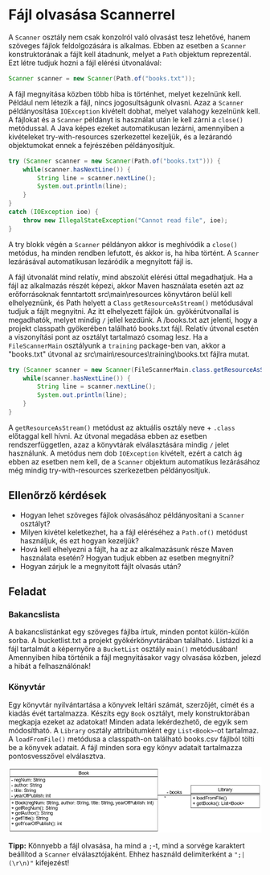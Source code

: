 # Fájl olvasása Scannerrel

A `Scanner` osztály nem csak konzolról való olvasást tesz lehetővé, hanem szöveges 
fájlok feldolgozására is alkalmas. Ebben az esetben a `Scanner` konstruktorának a 
fájlt kell átadnunk, melyet a `Path` objektum reprezentál. Ezt létre tudjuk hozni 
a fájl elérési útvonalával:

```java
Scanner scanner = new Scanner(Path.of("books.txt"));
```

A fájl megnyitása közben több hiba is történhet, melyet kezelnünk kell. Például nem 
létezik a fájl, nincs jogosultságunk olvasni. Azaz a `Scanner` példányosítása `IOException` 
kivételt dobhat, melyet valahogy kezelnünk kell. A fájlokat és a `Scanner` példányt 
is használat után le kell zárni a `close()` metódussal. A Java képes ezeket 
automatikusan lezárni, amennyiben a kivételeket try-with-resources szerkezettel 
kezeljük, és a lezárandó objektumokat ennek a fejrészében példányosítjuk.

```java
try (Scanner scanner = new Scanner(Path.of("books.txt"))) {
    while(scanner.hasNextLine()) {
        String line = scanner.nextLine();
        System.out.println(line);
    }
}
catch (IOException ioe) {
    throw new IllegalStateException("Cannot read file", ioe);
}
```

A try blokk végén a `Scanner` példányon akkor is meghívódik a `close()` metódus, ha minden 
rendben lefutott, és akkor is, ha hiba történt. A `Scanner` lezárásával automatikusan 
lezáródik a megnyitott fájl is.

A fájl útvonalát mind relatív, mind abszolút elérési úttal megadhatjuk. Ha a fájl az 
alkalmazás részét képezi, akkor Maven használata esetén azt az erőforrásoknak 
fenntartott src\main\resources könyvtáron belül kell elhelyeznünk, és Path helyett a 
`Class` `getResourceAsStream()` metódusával tudjuk a fájlt megnyitni. Az itt elhelyezett 
fájlok ún. gyökérútvonallal is megadhatók, melyet mindig `/` jellel kezdünk. 
A /books.txt azt jelenti, hogy a projekt classpath gyökerében található books.txt fájl. 
Relatív útvonal esetén a viszonyítási pont az osztályt tartalmazó csomag lesz. Ha a 
`FileScannerMain` osztályunk a `training` package-ben van, akkor a "books.txt" útvonal 
az src\main\resources\training\books.txt fájlra mutat.

```java
try (Scanner scanner = new Scanner(FileScannerMain.class.getResourceAsStream("/books.txt"))) {
    while(scanner.hasNextLine()) {
        String line = scanner.nextLine();
        System.out.println(line);
    }
}
```

A `getResourceAsStream()` metódust az aktuális osztály neve + `.class` előtaggal 
kell hívni. Az útvonal megadása ebben az esetben rendszerfüggetlen, azaz a könyvtárak 
elválasztására mindig `/` jelet használunk. A metódus nem dob `IOException` kivételt, 
ezért a catch ág ebben az esetben nem kell, de a `Scanner` objektum automatikus 
lezárásához még mindig try-with-resources szerkezetben példányosítjuk.

## Ellenőrző kérdések

* Hogyan lehet szöveges fájlok olvasásához példányosítani a `Scanner` osztályt?
* Milyen kivétel keletkezhet, ha a fájl eléréséhez a `Path.of()` metódust használjuk, 
és ezt hogyan kezeljük?
* Hová kell elhelyezni a fájlt, ha az az alkalmazásunk része Maven használata esetén? 
Hogyan tudjuk ebben az esetben megnyitni?
* Hogyan zárjuk le a megnyitott fájlt olvasás után?

## Feladat

### Bakancslista

A bakancslistánkat egy szöveges fájlba írtuk, minden pontot külön-külön sorba. 
A bucketlist.txt a projekt gyökérkönyvtárában található. Listázd ki a fájl tartalmát 
a képernyőre a `BucketList` osztály `main()` metódusában! Amennyiben hiba 
történik a fájl megnyitásakor vagy olvasása közben, jelezd a hibát a felhasználónak!

### Könyvtár

Egy könyvtár nyilvántartása a könyvek leltári számát, szerzőjét, címét és a 
kiadás évét tartalmazza. Készíts egy `Book` osztályt, mely konstruktorában 
megkapja ezeket az adatokat! Minden adata lekérdezhető, de egyik sem módosítható. 
A `Library` osztály attribútumként egy `List<Book>`-ot tartalmaz. A `loadFromFile()` 
metódusa a classpath-on található books.csv fájlból tölti be a könyvek adatait. A fájl 
minden sora egy könyv adatait tartalmazza pontosvesszővel elválasztva.

![UML osztály diagram](images/library_class.png)

**Tipp:** Könnyebb a fájl olvasása, ha mind a `;`-t, mind a sorvége karaktert beállítod a 
`Scanner` elválasztójaként. Ehhez használd delimiterként a `";|(\r\n)"` kifejezést!
